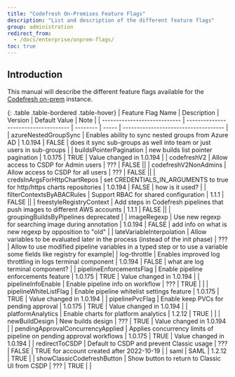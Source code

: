 ```yaml
---
title: "Codefresh On-Premises Feature Flags"
description: "List and description of the different feature flags"
group: administration
redirect_from:
  - /docs/enterprise/onprem-flags/
toc: true
---
```


## Introduction

This manual will describe the different feature flags available for the [Codefresh on-prem](codefresh-on-prem.md) instance.

{: .table .table-bordered .table-hover}
| Feature Flag Name | Description | Version | Default Value | Note |
| ---------------------------- | ------------------------------------ | -------- | ----- | ------------------------------------ |
| azureNestedGroupSync | Enables ability to sync nested groups from Azure AD | 1.0.194 | FALSE | does it sync sub-groups as well into team or just users in sub-groups |
| buildsPointerPagination | new builds list pointer pagination | 1.0.175 | TRUE | Value changed in 1.0.194 |
| codefreshV2 | Allow access to CSDP for Admin users | ??? | FALSE ||
| codefreshV2NonAdmins | Allow access to CSDP for all users | ??? | FALSE ||
| credsInArgsForHttpChartRepos | set CREDENTIALS_IN_ARGUMENTS to true for http/https charts repositories | 1.0.194 | FALSE | how is it used? |
| filterContextsByABACRules | Support RBAC for shared configuration | 1.1.1 | FALSE ||
| freestyleRegistryContext | Add steps in Codefresh pipelines that push images to different AWS accounts | 1.1.1 | FALSE ||
| groupingBuildsByPipelines <td colspan=3> deprecated |
| imageRegexp | Use new regexp for searching image during annotation | 1.0.194 | FALSE | add info on what is new regexp by opposition to "old" |
| lateVariableInterpolation | Allow variables to be evaluated later in the process (instead of the init phase) | ??? | Allow to use modified pipeline variables in a typed step or to use a variable some fields like registry for example|
| log-throttle | Enables improved log throttling in logs terminal component | 1.0.194 | FALSE | what are log terminal component? |
| pipelineEnforcementsFlag | Enable pipeline enforcements feature | 1.0.175 | TRUE | Value changed in 1.0.194 |
| pipelineInfoEnable | Enable pipeline info on workflow | ??? | TRUE | |
| pipelineWhiteListFlag | Enable pipeline whitelist settings feature | 1.0.175 | TRUE | Value changed in 1.0.194 |
| pipelinePvcFlag | Enable keep PVCs for pending approval | 1.0.175 | TRUE | Value changed in 1.0.194 |
| platformAnalytics | Enable charts for platform analytics | 1.2.12 | TRUE | |
| newBuildDesign | New builds design |  ??? | TRUE | Value changed in 1.0.194 |
| pendingApprovalConcurrencyApplied | Applies concurrency limits of pipeline on pending approval workflows | 1.0.175 | TRUE | Value changed in 1.0.194 |
| redirectToCSDP | Default to CSDP and prevent Classic usage | ??? | FALSE | TRUE for account created after 2022-10-19 |
| saml | SAML | 1.2.12 | TRUE |
| showClassicCodefreshButton | Show button to return to Classic UI from CSDP | ??? | TRUE | |
